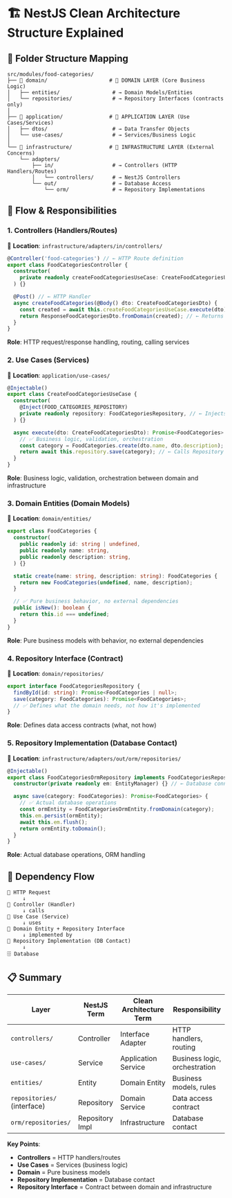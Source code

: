 # 🏗️ NestJS Clean Architecture Structure Explained

## **📁 Folder Structure Mapping**

```
src/modules/food-categories/
├── 📂 domain/                    # 🏢 DOMAIN LAYER (Core Business Logic)
│   ├── entities/                 # → Domain Models/Entities
│   └── repositories/             # → Repository Interfaces (contracts only)
│
├── 📂 application/               # 💼 APPLICATION LAYER (Use Cases/Services)
│   ├── dtos/                     # → Data Transfer Objects
│   └── use-cases/                # → Services/Business Logic
│
└── 📂 infrastructure/            # 🔧 INFRASTRUCTURE LAYER (External Concerns)
    └── adapters/
        ├── in/                   # → Controllers (HTTP Handlers/Routes)
        │   └── controllers/      # → NestJS Controllers
        └── out/                  # → Database Access
            └── orm/              # → Repository Implementations
```

## **🔄 Flow & Responsibilities**

### **1. Controllers (Handlers/Routes)**

📍 **Location**: `infrastructure/adapters/in/controllers/`

```typescript
@Controller('food-categories') // ← HTTP Route definition
export class FoodCategoriesController {
  constructor(
    private readonly createFoodCategoriesUseCase: CreateFoodCategoriesUseCase, // ← Injects Service
  ) {}

  @Post() // ← HTTP Handler
  async createFoodCategories(@Body() dto: CreateFoodCategoriesDto) {
    const created = await this.createFoodCategoriesUseCase.execute(dto); // ← Calls Service
    return ResponseFoodCategoriesDto.fromDomain(created); // ← Returns response
  }
}
```

**Role**: HTTP request/response handling, routing, calling services

### **2. Use Cases (Services)**

📍 **Location**: `application/use-cases/`

```typescript
@Injectable()
export class CreateFoodCategoriesUseCase {
  constructor(
    @Inject(FOOD_CATEGORIES_REPOSITORY)
    private readonly repository: FoodCategoriesRepository, // ← Injects Repository
  ) {}

  async execute(dto: CreateFoodCategoriesDto): Promise<FoodCategories> {
    // ✅ Business logic, validation, orchestration
    const category = FoodCategories.create(dto.name, dto.description);
    return await this.repository.save(category); // ← Calls Repository
  }
}
```

**Role**: Business logic, validation, orchestration between domain and infrastructure

### **3. Domain Entities (Domain Models)**

📍 **Location**: `domain/entities/`

```typescript
export class FoodCategories {
  constructor(
    public readonly id: string | undefined,
    public readonly name: string,
    public readonly description: string,
  ) {}

  static create(name: string, description: string): FoodCategories {
    return new FoodCategories(undefined, name, description);
  }

  // ✅ Pure business behavior, no external dependencies
  public isNew(): boolean {
    return this.id === undefined;
  }
}
```

**Role**: Pure business models with behavior, no external dependencies

### **4. Repository Interface (Contract)**

📍 **Location**: `domain/repositories/`

```typescript
export interface FoodCategoriesRepository {
  findById(id: string): Promise<FoodCategories | null>;
  save(category: FoodCategories): Promise<FoodCategories>;
  // ✅ Defines what the domain needs, not how it's implemented
}
```

**Role**: Defines data access contracts (what, not how)

### **5. Repository Implementation (Database Contact)**

📍 **Location**: `infrastructure/adapters/out/orm/repositories/`

```typescript
@Injectable()
export class FoodCategoriesOrmRepository implements FoodCategoriesRepository {
  constructor(private readonly em: EntityManager) {} // ← Database connection

  async save(category: FoodCategories): Promise<FoodCategories> {
    // ✅ Actual database operations
    const ormEntity = FoodCategoriesOrmEntity.fromDomain(category);
    this.em.persist(ormEntity);
    await this.em.flush();
    return ormEntity.toDomain();
  }
}
```

**Role**: Actual database operations, ORM handling

## **🔗 Dependency Flow**

```
📡 HTTP Request
     ↓
🎯 Controller (Handler)
     ↓ calls
💼 Use Case (Service)
     ↓ uses
🏢 Domain Entity + Repository Interface
     ↓ implemented by
🔧 Repository Implementation (DB Contact)
     ↓
🗄️ Database
```

## **📋 Summary**

| Layer                       | NestJS Term     | Clean Architecture Term | Responsibility                |
| --------------------------- | --------------- | ----------------------- | ----------------------------- |
| `controllers/`              | Controller      | Interface Adapter       | HTTP handlers, routing        |
| `use-cases/`                | Service         | Application Service     | Business logic, orchestration |
| `entities/`                 | Entity          | Domain Entity           | Business models, rules        |
| `repositories/` (interface) | Repository      | Domain Service          | Data access contract          |
| `orm/repositories/`         | Repository Impl | Infrastructure          | Database contact              |

**Key Points**:

- **Controllers** = HTTP handlers/routes
- **Use Cases** = Services (business logic)
- **Domain** = Pure business models
- **Repository Implementation** = Database contact
- **Repository Interface** = Contract between domain and infrastructure
